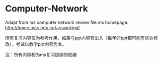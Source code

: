 # Computer-Network
Adapt from ms computer network review file
ms homepage: http://home.ustc.edu.cn/~yssickjgd/

所有复习内容仅为参考作用，如果与ppt内容有出入（每年的ppt都可能有些许修改），考试以教学ppt内容为准。

注：所有内容都为ms复习提纲的改编
